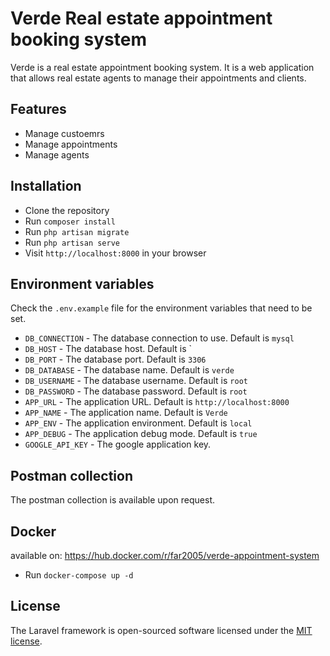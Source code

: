 # Verde Real estate appointment booking system

Verde is a real estate appointment booking system. It is a web application that allows real estate agents to manage their appointments and clients.

## Features

- Manage custoemrs
- Manage appointments
- Manage agents

## Installation

- Clone the repository
- Run `composer install`
- Run `php artisan migrate`
- Run `php artisan serve`
- Visit `http://localhost:8000` in your browser

## Environment variables

Check the `.env.example` file for the environment variables that need to be set.

- `DB_CONNECTION` - The database connection to use. Default is `mysql`
- `DB_HOST` - The database host. Default is `
- `DB_PORT` - The database port. Default is `3306`
- `DB_DATABASE` - The database name. Default is `verde`
- `DB_USERNAME` - The database username. Default is `root`
- `DB_PASSWORD` - The database password. Default is `root`
- `APP_URL` - The application URL. Default is `http://localhost:8000`
- `APP_NAME` - The application name. Default is `Verde`
- `APP_ENV` - The application environment. Default is `local`
- `APP_DEBUG` - The application debug mode. Default is `true`
- `GOOGLE_API_KEY` - The google application key.

## Postman collection

The postman collection is available upon request.

## Docker

available on: https://hub.docker.com/r/far2005/verde-appointment-system

- Run `docker-compose up -d`

## License

The Laravel framework is open-sourced software licensed under the [MIT license](http://opensource.org/licenses/MIT).

